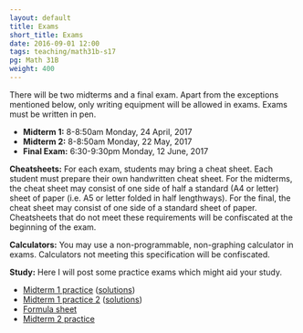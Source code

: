 ```yaml
---
layout: default
title: Exams
short_title: Exams
date: 2016-09-01 12:00
tags: teaching/math31b-s17
pg: Math 31B
weight: 400
---
```


There will be two midterms and a final exam. Apart from the exceptions mentioned below, only writing equipment will be allowed in exams. Exams must be written in pen.

* __Midterm 1:__ 8-8:50am Monday, 24 April, 2017
* __Midterm 2:__ 8-8:50am Monday, 22 May, 2017
* __Final Exam:__ 6:30-9:30pm Monday, 12 June, 2017

__Cheatsheets:__ For each exam, students may bring a cheat sheet. Each student must prepare their own handwritten cheat sheet. For the midterms, the cheat sheet may consist of one side of half a standard (A4 or letter) sheet of paper (i.e. A5 or letter folded in half lengthways). For the final, the cheat sheet may consist of one side of a standard sheet of paper. Cheatsheets that do not meet these requirements will be confiscated at the beginning of the exam.

__Calculators:__ You may use a non-programmable, non-graphing calculator in exams. Calculators not meeting this specification will be confiscated.

__Study:__ Here I will post some practice exams which might aid your study.

- [Midterm 1 practice](./midterm1-practice.pdf) ([solutions](./midterm1-practice-solutions.pdf))
- [Midterm 1 practice 2](./midterm1-practice2.pdf) ([solutions](./midterm1-practice2-solutions.pdf))
- [Formula sheet](./functions.pdf)
- [Midterm 2 practice](./midterm2-practice.pdf)
